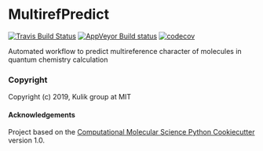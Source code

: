 MultirefPredict
==============================
[//]: # (Badges)
[![Travis Build Status](https://travis-ci.org/hjkgrp/MultirefPredict.png)](https://travis-ci.org/hjkgrp/MultirefPredict)
[![AppVeyor Build status](https://ci.appveyor.com/api/projects/status/REPLACE_WITH_APPVEYOR_LINK/branch/master?svg=true)](https://ci.appveyor.com/project/REPLACE_WITH_OWNER_ACCOUNT/MultirefPredict/branch/master)
[![codecov](https://codecov.io/gh/REPLACE_WITH_OWNER_ACCOUNT/MultirefPredict/branch/master/graph/badge.svg)](https://codecov.io/gh/REPLACE_WITH_OWNER_ACCOUNT/MultirefPredict/branch/master)

Automated workflow to predict multireference character of molecules in quantum chemistry calculation

### Copyright

Copyright (c) 2019, Kulik group at MIT


#### Acknowledgements
 
Project based on the 
[Computational Molecular Science Python Cookiecutter](https://github.com/molssi/cookiecutter-cms) version 1.0.
